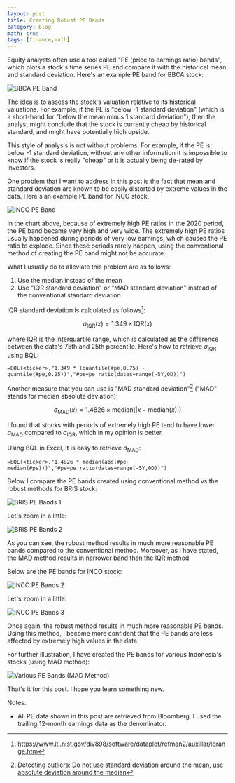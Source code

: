 ```yaml
---
layout: post
title: Creating Robust PE Bands
category: blog
math: true
tags: [finance,math]
---
```


Equity analysts often use a tool called "PE (price to earnings ratio) bands", which plots a stock's time series PE and compare it with the historical mean and standard deviation. Here's an example PE band for BBCA stock:

![BBCA PE Band](/img/robust-pe-bands/bbca-pe-band.png)

The idea is to assess the stock's valuation relative to its historical valuations. For example, if the PE is "below -1 standard deviation" (which is a short-hand for "below the mean minus 1 standard deviation"), then the analyst might conclude that the stock is currently cheap by historical standard, and might have potentially high upside.

This style of analysis is not without problems. For example, if the PE is below -1 standard deviation, without any other information it is impossible to know if the stock is really "cheap" or it is actually being de-rated by investors.

One problem that I want to address in this post is the fact that mean and standard deviation are known to be easily distorted by extreme values in the data. Here's an example PE band for INCO stock:

![INCO PE Band](/img/robust-pe-bands/inco-pe-band.png)

In the chart above, because of extremely high PE ratios in the 2020 period, the PE band became very high and very wide. The extremely high PE ratios usually happened during periods of very low earnings, which caused the PE ratio to explode. Since these periods rarely happen, using the conventional method of creating the PE band might not be accurate.

What I usually do to alleviate this problem are as follows:

1. Use the median instead of the mean
2. Use "IQR standard deviation" or "MAD standard deviation" instead of the conventional standard deviation

IQR standard deviation is calculated as follows[^1]:

$$
\sigma_{\text{IQR}}(x) = 1.349 \times \text{IQR}(x)
$$

where IQR is the interquartile range, which is calculated as the difference between the data's 75th and 25th percentile. Here's how to retrieve $\sigma_{\text{IQR}}$ using BQL:

```
=BQL(<ticker>,"1.349 * (quantile(#pe,0.75) - quantile(#pe,0.25))","#pe=pe_ratio(dates=range(-5Y,0D))")
```

Another measure that you can use is "MAD standard deviation"[^2] ("MAD" stands for median absolute deviation):

$$
\sigma_{\text{MAD}}(x) = 1.4826 \times \text{median}(|x - \text{median}(x)|)
$$

I found that stocks with periods of extremely high PE tend to have lower $\sigma_{\text{MAD}}$ compared to $\sigma_{\text{IQR}}$, which in my opinion is better.

Using BQL in Excel, it is easy to retrieve $\sigma_{\text{MAD}}$:

```
=BQL(<ticker>,"1.4826 * median(abs(#pe-median(#pe)))","#pe=pe_ratio(dates=range(-5Y,0D))")
```

Below I compare the PE bands created using conventional method vs the robust methods for BRIS stock:

![BRIS PE Bands 1](/img/robust-pe-bands/bris-pe-bands-1.png)

Let's zoom in a little:

![BRIS PE Bands 2](/img/robust-pe-bands/bris-pe-bands-2.png)

As you can see, the robust method results in much more reasonable PE bands compared to the conventional method. Moreover, as I have stated, the MAD method results in narrower band than the IQR method.

Below are the PE bands for INCO stock:

![INCO PE Bands 2](/img/robust-pe-bands/inco-pe-bands-2.png)

Let's zoom in a little:

![INCO PE Bands 3](/img/robust-pe-bands/inco-pe-bands-3.png)

Once again, the robust method results in much more reasonable PE bands. Using this method, I become more confident that the PE bands are less affected by extremely high values in the data.

For further illustration, I have created the PE bands for various Indonesia's stocks (using MAD method):

![Various PE Bands (MAD Method)](/img/robust-pe-bands/pe-bands-mad.png)

That's it for this post. I hope you learn something new.

Notes:

- All PE data shown in this post are retrieved from Bloomberg. I used the trailing 12-month earnings data as the denominator.

[^1]: <https://www.itl.nist.gov/div898/software/dataplot/refman2/auxillar/iqrange.htm>
[^2]: [Detecting outliers: Do not use standard deviation around the mean, use absolute deviation around the median](https://doi.org/10.1016%2Fj.jesp.2013.03.013)
